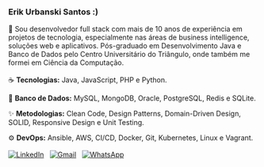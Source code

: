 ### Erik Urbanski Santos :)

🚀 Sou desenvolvedor full stack com mais de 10 anos de experiência em projetos de tecnologia, especialmente nas áreas de business intelligence, soluções web e aplicativos. Pós-graduado em Desenvolvimento Java e Banco de Dados pelo Centro Universitário do Triângulo, onde também me formei em Ciência da Computação.
<br>
<br>
☕  **Tecnologias:** Java, JavaScript, PHP e Python.

:open_file_folder: **Banco de Dados:** MySQL, MongoDB, Oracle, PostgreSQL, Redis e SQLite.

✨ **Metodologias:** Clean Code, Design Patterns, Domain-Driven Design, SOLID, Responsive Design e Unit Testing.

:gear: **DevOps:** Ansible, AWS, CI/CD, Docker, Git, Kubernetes, Linux e Vagrant.
<br>
<br>
<a href="https://www.linkedin.com/in/erikurbanski" title="LinkedIn"><img alt="LinkedIn" src="https://img.shields.io/badge/linkedin-%230077B5.svg?style=for-the-badge&logo=linkedin&logoColor=white" /></a>
&nbsp;
<a href="mailto:erikurbanski@gmail.com" title="Gmail"><img alt="Gmail" src="https://img.shields.io/badge/Gmail-D14836?style=for-the-badge&logo=gmail&logoColor=white" /></a>
&nbsp;
<a href="https://api.whatsapp.com/send?phone=5534988114104" title="WhatsApp"><img alt="WhatsApp" src="https://img.shields.io/badge/WhatsApp-25D366?style=for-the-badge&logo=whatsapp&logoColor=white" /></a>
